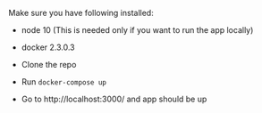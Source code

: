 Make sure you have following installed:
- node 10 (This is needed only if you want to run the app locally)
- docker 2.3.0.3 

- Clone the repo

- Run `docker-compose up` 
- Go to http://localhost:3000/ and app should be up

